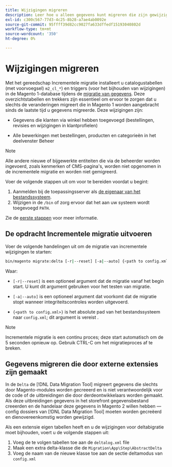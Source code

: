```yaml
---
title: Wijzigingen migreren
description: Leer hoe u alleen gegevens kunt migreren die zijn gewijzigd sinds de laatste Magento 1-gegevensmigratie met de [!DNL Data Migration Tool].
exl-id: c300c567-77d3-4c25-8b28-a7ae4ab0092e
source-git-commit: 95ffff39d82cc9027fa633dffedf15193040802d
workflow-type: tm+mt
source-wordcount: '350'
ht-degree: 0%

---
```


# Wijzigingen migreren

Met het gereedschap Incrementele migratie installeert u catalogustabellen (met voorvoegsel) `m2_cl_*`) en triggers (voor het bijhouden van wijzigingen) in de Magento 1-database tijdens de [migratie van gegevens](data.md). Deze overzichtstabellen en trekkers zijn essentieel om ervoor te zorgen dat u slechts de veranderingen migreert die in Magento 1 worden aangebracht sinds de laatste tijd u gegevens migreerde. Deze wijzigingen zijn:

* Gegevens die klanten via winkel hebben toegevoegd (bestellingen, revisies en wijzigingen in klantprofielen)

* Alle bewerkingen met bestellingen, producten en categorieën in het deelvenster Beheer

>[!NOTE]
>
>Alle andere nieuwe of bijgewerkte entiteiten die via de beheerder worden ingevoerd, zoals kenmerken of CMS-pagina&#39;s, worden niet opgenomen in de incrementele migratie en worden niet gemigreerd.


Voer de volgende stappen uit om voor te bereiden voordat u begint:

1. Aanmelden bij de toepassingsserver als [de eigenaar van het bestandssysteem](../../../installation/prerequisites/file-system/overview.md).
1. Wijzigen in de `/bin` of zorg ervoor dat het aan uw systeem wordt toegevoegd `PATH`.

Zie de [eerste stappen](overview.md#first-steps) voor meer informatie.

## De opdracht Incrementele migratie uitvoeren

Voer de volgende handelingen uit om de migratie van incrementele wijzigingen te starten:

```bash
bin/magento migrate:delta [-r|--reset] [-a|--auto] {<path to config.xml>}
```

Waar:

* `[-r|--reset]` is een optioneel argument dat de migratie vanaf het begin start. U kunt dit argument gebruiken voor het testen van migratie.

* `[-a|--auto]` is een optioneel argument dat voorkomt dat de migratie stopt wanneer integriteitscontroles worden uitgevoerd.

* `{<path to config.xml>}` is het absolute pad van het bestandssysteem naar `config.xml`; dit argument is vereist .

>[!NOTE]
>
>Incrementele migratie is een continu proces; deze start automatisch om de 5 seconden opnieuw op. Gebruik CTRL-C om het migratieproces af te breken.


## Gegevens migreren die door externe extensies zijn gemaakt

In de `Delta` de [!DNL Data Migration Tool] migreert gegevens die slechts door Magento-modules worden gecreeerd en is niet verantwoordelijk voor de code of de uitbreidingen die door derdeontwikkelaars worden gemaakt. Als deze uitbreidingen gegevens in het storefront gegevensbestand creeerden en de handelaar deze gegevens in Magento 2 willen hebben — config dossiers van [!DNL Data Migration Tool] moeten worden gecreëerd en dienovereenkomstig worden gewijzigd.

Als een extensie eigen tabellen heeft en u de wijzigingen voor deltabigratie moet bijhouden, voert u de volgende stappen uit:

1. Voeg de te volgen tabellen toe aan de `deltalog.xml` file
1. Maak een extra delta-klasse die de `Migration\App\Step\AbstractDelta`
1. Voeg de naam van de nieuwe klasse toe aan de sectie deltamodus van `config.xml`
